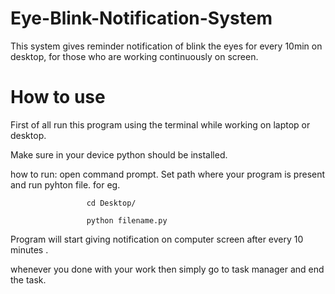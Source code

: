 # Eye-Blink-Notification-System
This system gives reminder notification of blink the eyes for every 10min on desktop, for those who are working continuously on screen.

# How to use 
First of all run this program using the terminal while working on laptop or desktop.

Make sure in your device python should be installed.

how to run:  open command prompt.
             Set path where your program is present and run pyhton file.
             for eg. 
             
                     cd Desktop/
                     
                     python filename.py 

Program will start giving notification on computer screen after every 10 minutes .

whenever you done with your work then simply go to task manager and end the task.
